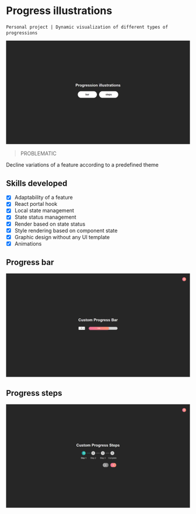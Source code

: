 # Progress illustrations

    Personal project | Dynamic visualization of different types of progressions


<kbd>![Visuel](./progress-page.png)</kbd>

> PROBLEMATIC

Decline variations of a feature according to a predefined theme

## Skills developed

- [x] Adaptability of a feature
- [x] React portal hook
- [x] Local state management
- [x] State status management
- [x] Render based on state status
- [x] Style rendering based on component state
- [x] Graphic design without any UI template
- [x] Animations

## Progress bar

<kbd>![Visuel](./progress-bar.png)</kbd>

## Progress steps

<kbd>![Visuel](./progress-steps.png)</kbd>
